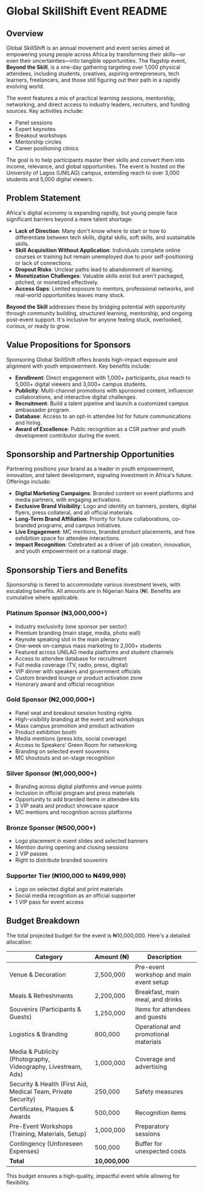 # Global SkillShift Event README

## Overview
Global SkillShift is an annual movement and event series aimed at empowering young people across Africa by transforming their skills—or even their uncertainties—into tangible opportunities. The flagship event, **Beyond the Skill**, is a one-day gathering targeting over 1,000 physical attendees, including students, creatives, aspiring entrepreneurs, tech learners, freelancers, and those still figuring out their path in a rapidly evolving world.

The event features a mix of practical learning sessions, mentorship, networking, and direct access to industry leaders, recruiters, and funding sources. Key activities include:
- Panel sessions
- Expert keynotes
- Breakout workshops
- Mentorship circles
- Career positioning clinics

The goal is to help participants master their skills and convert them into income, relevance, and global opportunities. The event is hosted on the University of Lagos (UNILAG) campus, extending reach to over 3,000 students and 5,000 digital viewers.

## Problem Statement
Africa's digital economy is expanding rapidly, but young people face significant barriers beyond a mere talent shortage:
- **Lack of Direction**: Many don't know where to start or how to differentiate between tech skills, digital skills, soft skills, and sustainable skills.
- **Skill Acquisition Without Application**: Individuals complete online courses or training but remain unemployed due to poor self-positioning or lack of connections.
- **Dropout Risks**: Unclear paths lead to abandonment of learning.
- **Monetization Challenges**: Valuable skills exist but aren't packaged, pitched, or monetized effectively.
- **Access Gaps**: Limited exposure to mentors, professional networks, and real-world opportunities leaves many stuck.

**Beyond the Skill** addresses these by bridging potential with opportunity through community building, structured learning, mentorship, and ongoing post-event support. It's inclusive for anyone feeling stuck, overlooked, curious, or ready to grow.

## Value Propositions for Sponsors
Sponsoring Global SkillShift offers brands high-impact exposure and alignment with youth empowerment. Key benefits include:

- **Enrollment**: Direct engagement with 1,000+ participants, plus reach to 5,000+ digital viewers and 3,000+ campus students.
- **Publicity**: Multi-channel promotions with sponsored content, influencer collaborations, and interactive digital challenges.
- **Recruitment**: Build a talent pipeline and launch a customized campus ambassador program.
- **Database**: Access to an opt-in attendee list for future communications and hiring.
- **Award of Excellence**: Public recognition as a CSR partner and youth development contributor during the event.

## Sponsorship and Partnership Opportunities
Partnering positions your brand as a leader in youth empowerment, innovation, and talent development, signaling investment in Africa's future. Offerings include:

- **Digital Marketing Campaigns**: Branded content on event platforms and media partners, with engaging activations.
- **Exclusive Brand Visibility**: Logo and identity on banners, posters, digital flyers, press collateral, and all official materials.
- **Long-Term Brand Affiliation**: Priority for future collaborations, co-branded programs, and campus initiatives.
- **Live Engagement**: MC mentions, branded product placements, and free exhibition space for attendee interactions.
- **Impact Recognition**: Celebrated as a driver of job creation, innovation, and youth empowerment on a national stage.

## Sponsorship Tiers and Benefits
Sponsorship is tiered to accommodate various investment levels, with escalating benefits. All amounts are in Nigerian Naira (₦). Benefits are cumulative where applicable.

### Platinum Sponsor (₦3,000,000+)
- Industry exclusivity (one sponsor per sector)
- Premium branding (main stage, media, photo wall)
- Keynote speaking slot in the main plenary
- One-week on-campus mass marketing to 2,000+ students
- Featured across UNILAG media platforms and student channels
- Access to attendee database for recruitment
- Full media coverage (TV, radio, press, digital)
- VIP dinner with speakers and government officials
- Custom branded lounge or product activation zone
- Honorary award and official recognition

### Gold Sponsor (₦2,000,000+)
- Panel seat and breakout session hosting rights
- High-visibility branding at the event and workshops
- Mass campus promotion and product activation
- Product exhibition booth
- Media mentions (press kits, social coverage)
- Access to Speakers’ Green Room for networking
- Branding on selected event souvenirs
- MC shoutouts and on-stage recognition

### Silver Sponsor (₦1,000,000+)
- Branding across digital platforms and venue points
- Inclusion in official program and press materials
- Opportunity to add branded items in attendee kits
- 3 VIP seats and product showcase space
- MC mentions and recognition across platforms

### Bronze Sponsor (₦500,000+)
- Logo placement in event slides and selected banners
- Mention during opening and closing sessions
- 2 VIP passes
- Right to distribute branded souvenirs

### Supporter Tier (₦100,000 to ₦499,999)
- Logo on selected digital and print materials
- Social media recognition as an official supporter
- 1 VIP pass for event access

## Budget Breakdown
The total projected budget for the event is ₦10,000,000. Here's a detailed allocation:

| Category | Amount (₦) | Description |
|----------|------------|-------------|
| Venue & Decoration | 2,500,000 | Pre-event workshop and main event setup |
| Meals & Refreshments | 2,200,000 | Breakfast, main meal, and drinks |
| Souvenirs (Participants & Guests) | 1,250,000 | Items for attendees and guests |
| Logistics & Branding | 800,000 | Operational and promotional materials |
| Media & Publicity (Photography, Videography, Livestream, Ads) | 1,000,000 | Coverage and advertising |
| Security & Health (First Aid, Medical Team, Private Security) | 250,000 | Safety measures |
| Certificates, Plaques & Awards | 500,000 | Recognition items |
| Pre-Event Workshops (Training, Materials, Setup) | 1,000,000 | Preparatory sessions |
| Contingency (Unforeseen Expenses) | 500,000 | Buffer for unexpected costs |
| **Total** | **10,000,000** | |

This budget ensures a high-quality, impactful event while allowing for flexibility.

